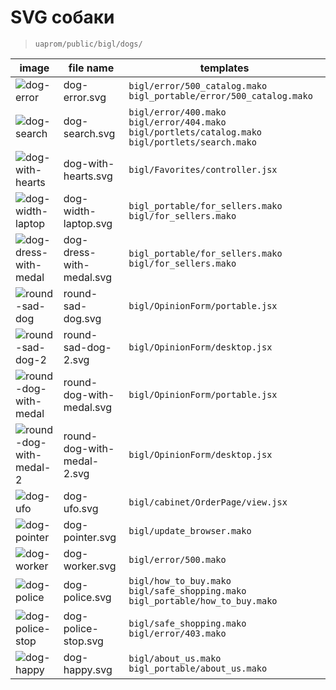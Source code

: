 <!--
more/images/svg-dogs|1
-->

[dog-error]: http://assets.uaprom-trunk.dev-cluster.uaprom/bigl/images/dogs/dog-error.svg "svg-dog"
[dog-search]: http://assets.uaprom-trunk.dev-cluster.uaprom/bigl/images/dogs/dog-search.svg "svg-dog"
[dog-with-hearts]: http://assets.uaprom-trunk.dev-cluster.uaprom/bigl/images/dogs/dog-with-hearts.svg "svg-dog"
[dog-width-laptop]: http://assets.uaprom-trunk.dev-cluster.uaprom/bigl/images/dogs/dog-width-laptop.svg "svg-dog"
[dog-dress-with-medal]: http://assets.uaprom-trunk.dev-cluster.uaprom/bigl/images/dogs/dog-dress-with-medal.svg "svg-dog"
[round-dog-with-medal]: http://assets.uaprom-trunk.dev-cluster.uaprom/bigl/images/dogs/round-dog-with-medal.svg "svg-dog"
[round-sad-dog]: http://assets.uaprom-trunk.dev-cluster.uaprom/bigl/images/dogs/round-sad-dog.svg "svg-dog"

[round-sad-dog-2]: http://assets.uaprom-trunk.dev-cluster.uaprom/bigl/images/dogs/round-sad-dog-2.svg "svg-dog"
[round-dog-with-medal-2]: http://assets.uaprom-trunk.dev-cluster.uaprom/bigl/images/dogs/round-dog-with-medal-2.svg "svg-dog"

[dog-ufo]: http://assets.uaprom-trunk.dev-cluster.uaprom/bigl/images/dogs/dog-ufo.svg "svg-dog"
[dog-pointer]: http://assets.uaprom-trunk.dev-cluster.uaprom/bigl/images/dogs/dog-pointer.svg "svg-dog"
[dog-worker]: http://assets.uaprom-trunk.dev-cluster.uaprom/bigl/images/dogs/dog-worker.svg "svg-dog"
[dog-police]: http://assets.uaprom-trunk.dev-cluster.uaprom/bigl/images/dogs/dog-police.svg "svg-dog"
[dog-police-stop]: http://assets.uaprom-trunk.dev-cluster.uaprom/bigl/images/dogs/dog-police-stop.svg "svg-dog"
[dog-happy]: http://assets.uaprom-trunk.dev-cluster.uaprom/bigl/images/dogs/dog-happy.svg "svg-dog"





# SVG собаки

> `uaprom/public/bigl/dogs/`


|           image           |         file name          |  templates |
|---------------------------|----------------------------|------------|
| ![dog-error]              | dog-error.svg              | `bigl/error/500_catalog.mako` `bigl_portable/error/500_catalog.mako` |
| ![dog-search]             | dog-search.svg             | `bigl/error/400.mako` `bigl/error/404.mako` `bigl/portlets/catalog.mako` `bigl/portlets/search.mako` |
| ![dog-with-hearts]        | dog-with-hearts.svg        | `bigl/Favorites/controller.jsx` |
| ![dog-width-laptop]       | dog-width-laptop.svg       | `bigl_portable/for_sellers.mako` `bigl/for_sellers.mako` |
| ![dog-dress-with-medal]   | dog-dress-with-medal.svg   | `bigl_portable/for_sellers.mako` `bigl/for_sellers.mako` |
| ![round-sad-dog]          | round-sad-dog.svg          | `bigl/OpinionForm/portable.jsx` |
| ![round-sad-dog-2]        | round-sad-dog-2.svg        | `bigl/OpinionForm/desktop.jsx` |
| ![round-dog-with-medal]   | round-dog-with-medal.svg   | `bigl/OpinionForm/portable.jsx` |
| ![round-dog-with-medal-2] | round-dog-with-medal-2.svg | `bigl/OpinionForm/desktop.jsx` |
| ![dog-ufo]                | dog-ufo.svg                | `bigl/cabinet/OrderPage/view.jsx` |
| ![dog-pointer]            | dog-pointer.svg            | `bigl/update_browser.mako` |
| ![dog-worker]             | dog-worker.svg             | `bigl/error/500.mako` |
| ![dog-police]             | dog-police.svg             | `bigl/how_to_buy.mako` `bigl/safe_shopping.mako` `bigl_portable/how_to_buy.mako` |
| ![dog-police-stop]        | dog-police-stop.svg        | `bigl/safe_shopping.mako` `bigl/error/403.mako` |
| ![dog-happy]              | dog-happy.svg              | `bigl/about_us.mako` `bigl_portable/about_us.mako` |



